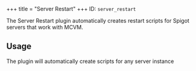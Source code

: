 +++
title = "Server Restart"
+++
ID: `server_restart`

The Server Restart plugin automatically creates restart scripts for Spigot servers that work with MCVM.

## Usage
The plugin will automatically create scripts for any server instance